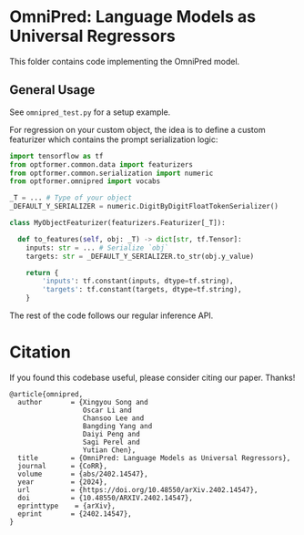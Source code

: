 # OmniPred: Language Models as Universal Regressors
This folder contains code implementing the OmniPred model.

## General Usage
See `omnipred_test.py` for a setup example.

For regression on your custom object, the idea is to define a custom featurizer which contains the prompt serialization logic:

```python
import tensorflow as tf
from optformer.common.data import featurizers
from optformer.common.serialization import numeric
from optformer.omnipred import vocabs

_T = ... # Type of your object
_DEFAULT_Y_SERIALIZER = numeric.DigitByDigitFloatTokenSerializer()

class MyObjectFeaturizer(featurizers.Featurizer[_T]):

  def to_features(self, obj: _T) -> dict[str, tf.Tensor]:
    inputs: str = ... # Serialize `obj`
    targets: str = _DEFAULT_Y_SERIALIZER.to_str(obj.y_value)

    return {
        'inputs': tf.constant(inputs, dtype=tf.string),
        'targets': tf.constant(targets, dtype=tf.string),
    }
```

The rest of the code follows our regular inference API.

# Citation
If you found this codebase useful, please consider citing our paper. Thanks!

```
@article{omnipred,
  author       = {Xingyou Song and
                  Oscar Li and
                  Chansoo Lee and
                  Bangding Yang and
                  Daiyi Peng and
                  Sagi Perel and
                  Yutian Chen},
  title        = {OmniPred: Language Models as Universal Regressors},
  journal      = {CoRR},
  volume       = {abs/2402.14547},
  year         = {2024},
  url          = {https://doi.org/10.48550/arXiv.2402.14547},
  doi          = {10.48550/ARXIV.2402.14547},
  eprinttype    = {arXiv},
  eprint       = {2402.14547},
}
```